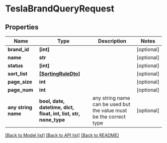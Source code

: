 # TeslaBrandQueryRequest


## Properties
Name | Type | Description | Notes
------------ | ------------- | ------------- | -------------
**brand_id** | **[int]** |  | [optional] 
**name** | **str** |  | [optional] 
**status** | **[int]** |  | [optional] 
**sort_list** | [**[SortingRuleDto]**](SortingRuleDto.md) |  | [optional] 
**page_size** | **int** |  | [optional] 
**page_num** | **int** |  | [optional] 
**any string name** | **bool, date, datetime, dict, float, int, list, str, none_type** | any string name can be used but the value must be the correct type | [optional]

[[Back to Model list]](../README.md#documentation-for-models) [[Back to API list]](../README.md#documentation-for-api-endpoints) [[Back to README]](../README.md)


